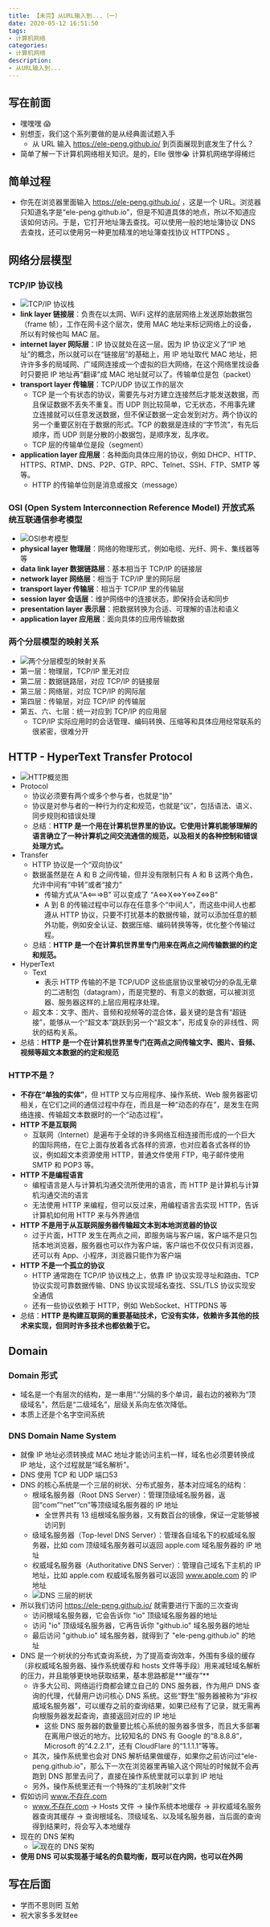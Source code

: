 ```yaml
---
title: 【未完】从URL输入到...（一）
date: 2020-05-12 16:51:50
tags:
- 计算机网络
categories:
- 计算机网络
description:
- 从URL输入到...
---
```



## 写在前面
- 嘿嘿嘿 😱
- 别想歪，我们这个系列要做的是从经典面试题入手
	- 从 URL 输入 https://ele-peng.github.io/ 到页面展现到底发生了什么？
- 简单了解一下计算机网络相关知识。是的，Elle 很惨😭 计算机网络学得稀烂
	

<!-- more -->

## 简单过程
- 你先在浏览器里面输入 https://ele-peng.github.io/ ，这是一个 URL。浏览器只知道名字是“ele-peng.github.io”，但是不知道具体的地点，所以不知道应该如何访问。于是，它打开地址簿去查找。可以使用一般的地址簿协议 DNS 去查找，还可以使用另一种更加精准的地址簿查找协议 HTTPDNS 。

## 网络分层模型
### TCP/IP 协议栈
- ![TCP/IP 协议栈](http://p0.meituan.net/myvideodistribute/6fea0628affaf34d09b59d845ffeb60a75766.png)
- **link layer 链接层**：负责在以太网、WiFi 这样的底层网络上发送原始数据包（frame 帧），工作在网卡这个层次，使用 MAC 地址来标记网络上的设备，所以有时候也叫 MAC 层。
- **internet layer 网际层**：IP 协议就处在这一层。因为 IP 协议定义了“IP 地址”的概念，所以就可以在“链接层”的基础上，用 IP 地址取代 MAC 地址，把许许多多的局域网、广域网连接成一个虚拟的巨大网络，在这个网络里找设备时只要把 IP 地址再“翻译”成 MAC 地址就可以了。传输单位是包（packet）
- **transport layer 传输层**：TCP/UDP 协议工作的层次
	- TCP 是一个有状态的协议，需要先与对方建立连接然后才能发送数据，而且保证数据不丢失不重复。而 UDP 则比较简单，它无状态，不用事先建立连接就可以任意发送数据，但不保证数据一定会发到对方。两个协议的另一个重要区别在于数据的形式。TCP 的数据是连续的“字节流”，有先后顺序，而 UDP 则是分散的小数据包，是顺序发，乱序收。
	- TCP 层的传输单位是段（segment）
- **application layer 应用层**：各种面向具体应用的协议，例如 DHCP、HTTP、HTTPS、RTMP、DNS、P2P、GTP、RPC、Telnet、SSH、FTP、SMTP 等等。
	- HTTP 的传输单位则是消息或报文（message）

### OSI (Open System Interconnection Reference Model) 开放式系统互联通信参考模型
- ![OSI参考模型](http://p1.meituan.net/myvideodistribute/53145af5e2b1d0846761c3382cce24c5104243.png)
- **physical layer 物理层**：网络的物理形式，例如电缆、光纤、网卡、集线器等等
- **data link layer 数据链路层**：基本相当于 TCP/IP 的链接层
- **network layer 网络层**：相当于 TCP/IP 里的网际层
- **transport layer 传输层**：相当于 TCP/IP 里的传输层
- **session layer 会话层**：维护网络中的连接状态，即保持会话和同步
- **presentation layer 表示层**：把数据转换为合适、可理解的语法和语义
- **application layer 应用层**：面向具体的应用传输数据

### 两个分层模型的映射关系
- ![两个分层模型的映射关系](http://p0.meituan.net/myvideodistribute/0042adbffe9810c7913862252fa27662164155.png)
- 第一层：物理层，TCP/IP 里无对应
- 第二层：数据链路层，对应 TCP/IP 的链接层
- 第三层：网络层，对应 TCP/IP 的网际层
- 第四层：传输层，对应 TCP/IP 的传输层
- 第五、六、七层：统一对应到 TCP/IP 的应用层
	-  TCP/IP 实际应用时的会话管理、编码转换、压缩等和具体应用经常联系的很紧密，很难分开

	

## HTTP - HyperText Transfer Protocol
- ![HTTP概览图](http://p0.meituan.net/myvideodistribute/0eac1c72dc8c7c0ac87363d73f51b19b30633.png)
- Protocol
	- 协议必须要有两个或多个参与者，也就是“协”
	- 协议是对参与者的一种行为约定和规范，也就是“议”，包括语法、语义、同步规则和错误处理
	- 总结：**HTTP 是一个用在计算机世界里的协议。它使用计算机能够理解的语言确立了一种计算机之间交流通信的规范，以及相关的各种控制和错误处理方式。**
- Transfer
	- HTTP 协议是一个“双向协议”
	- 数据虽然是在 A 和 B 之间传输，但并没有限制只有 A 和 B 这两个角色，允许中间有“中转”或者“接力”
		- 传输方式从“A<===>B” 可以变成了 “A<=>X<=>Y<=>Z<=>B”
		- A 到 B 的传输过程中可以存在任意多个“中间人”，而这些中间人也都遵从 HTTP 协议，只要不打扰基本的数据传输，就可以添加任意的额外功能，例如安全认证、数据压缩、编码转换等等，优化整个传输过程。
	- 总结：**HTTP 是一个在计算机世界里专门用来在两点之间传输数据的约定和规范。**
- HyperText
	- Text
		- 表示 HTTP 传输的不是 TCP/UDP 这些底层协议里被切分的杂乱无章的二进制包（datagram），而是完整的、有意义的数据，可以被浏览器、服务器这样的上层应用程序处理。
	- 超文本：文字、图片、音频和视频等的混合体，最关键的是含有“超链接”，能够从一个“超文本”跳跃到另一个“超文本”，形成复杂的非线性、网状的结构关系。
- 总结：**HTTP 是一个在计算机世界里专门在两点之间传输文字、图片、音频、视频等超文本数据的约定和规范**

### HTTP不是？
- **不存在“单独的实体”**，但 HTTP 又与应用程序、操作系统、Web 服务器密切相关，在它们之间的通信过程中存在，而且是一种“动态的存在”，是发生在网络连接、传输超文本数据时的一个“动态过程”。
- **HTTP 不是互联网**
	- 互联网（Internet）是遍布于全球的许多网络互相连接而形成的一个巨大的国际网络，在它上面存放着各式各样的资源，也对应着各式各样的协议，例如超文本资源使用 HTTP，普通文件使用 FTP，电子邮件使用 SMTP 和 POP3 等。
- **HTTP 不是编程语言**
	- 编程语言是人与计算机沟通交流所使用的语言，而 HTTP 是计算机与计算机沟通交流的语言
	- 无法使用 HTTP 来编程，但可以反过来，用编程语言去实现 HTTP，告诉计算机如何用 HTTP 来与外界通信
- **HTTP 不是用于从互联网服务器传输超文本到本地浏览器的协议**
	- 过于片面，HTTP 发生在两点之间，即服务端与客户端，客户端不是只包括本地浏览器，服务器也可以作为客户端，客户端也不仅仅只有浏览器，还可以有 App、小程序，浏览器只能作为客户端
- **HTTP 不是一个孤立的协议**
	- HTTP 通常跑在 TCP/IP 协议栈之上，依靠 IP 协议实现寻址和路由、TCP 协议实现可靠数据传输、DNS 协议实现域名查找、SSL/TLS 协议实现安全通信
	- 还有一些协议依赖于 HTTP，例如 WebSocket、HTTPDNS 等
- 总结：**HTTP 是构建互联网的重要基础技术，它没有实体，依赖许多其他的技术来实现，但同时许多技术也都依赖于它。**


## Domain
### Domain 形式
- 域名是一个有层次的结构，是一串用“.”分隔的多个单词，最右边的被称为“顶级域名”，然后是“二级域名”，层级关系向左依次降低。
- 本质上还是个名字空间系统

### DNS Domain Name System
- 就像 IP 地址必须转换成 MAC 地址才能访问主机一样，域名也必须要转换成 IP 地址，这个过程就是“域名解析”。
- DNS 使用 TCP 和 UDP 端口53
- DNS 的核心系统是一个三层的树状、分布式服务，基本对应域名的结构：
	- 根域名服务器（Root DNS Server）：管理顶级域名服务器，返回“com”“net”“cn”等顶级域名服务器的 IP 地址
		- 全世界共有 13 组根域名服务器，又有数百台的镜像，保证一定能够被访问到
	- 级域名服务器（Top-level DNS Server）：管理各自域名下的权威域名服务器，比如 com 顶级域名服务器可以返回 apple.com 域名服务器的 IP 地址
	- 权威域名服务器（Authoritative DNS Server）：管理自己域名下主机的 IP 地址，比如 apple.com 权威域名服务器可以返回 www.apple.com 的 IP 地址
	- ![DNS 三层的树状](http://p0.meituan.net/myvideodistribute/5ac55ff4d8109df28c9afb3fbfc27208625512.png)
- 所以我们访问 https://ele-peng.github.io/ 就需要进行下面的三次查询
	- 访问根域名服务器，它会告诉你 "io" 顶级域名服务器的地址
	- 访问 "io" 顶级域名服务器，它再告诉你 "github.io" 域名服务器的地址
	- 最后访问 "github.io" 域名服务器，就得到了 "ele-peng.github.io" 的地址
- DNS 是一个树状的分布式查询系统，为了提高查询效率，外围有多级的缓存（非权威域名服务器、操作系统缓存和 hosts 文件等手段）用来减轻域名解析的压力，并且能够更快地获取结果，基本思路都是**“缓存”**
	- 许多大公司、网络运行商都会建立自己的 DNS 服务器，作为用户 DNS 查询的代理，代替用户访问核心 DNS 系统。这些“野生”服务器被称为“非权威域名服务器”，可以缓存之前的查询结果，如果已经有了记录，就无需再向根服务器发起查询，直接返回对应的 IP 地址
		- 这些 DNS 服务器的数量要比核心系统的服务器多很多，而且大多部署在离用户很近的地方。比较知名的 DNS 有 Google 的“8.8.8.8”，Microsoft 的“4.2.2.1”，还有 CloudFlare 的“1.1.1.1”等等。
	- 其次，操作系统里也会对 DNS 解析结果做缓存，如果你之前访问过“ele-peng.github.io”，那么下一次在浏览器里再输入这个网址的时候就不会再跑到 DNS 那里去问了，直接在操作系统里就可以拿到 IP 地址
	- 另外，操作系统里还有一个特殊的“主机映射”文件
- 假如访问 www.不存在.com 
	- www.不存在.com -> Hosts 文件 -> 操作系统本地缓存 -> 非权威域名服务器查询其缓存 -> 查询根域名、顶级域名、以及域名服务器，当后面的查询得到结果时，将会写入本地缓存
- 现在的 DNS 架构
	- ![现在的 DNS 架构](http://p0.meituan.net/myvideodistribute/3ba7d376ea3f43fcb761deeb78932622389661.png)
- **使用 DNS 可以实现基于域名的负载均衡，既可以在内网，也可以在外网**




## 写在后面
- 学而不思则罔 互勉
- 祝大家多多发财ee